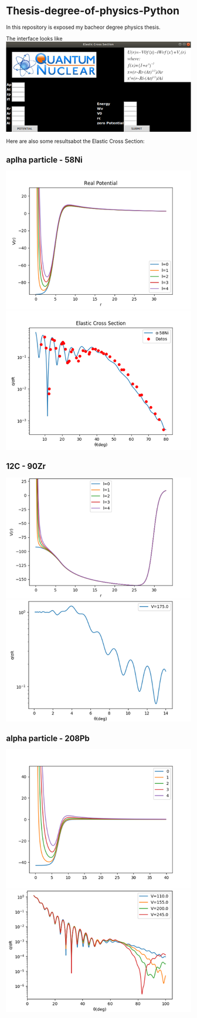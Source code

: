 # Thesis-degree-of-physics-Python

In this repository is exposed my bacheor degree physics thesis.

The interface looks like 
![FaceInterfaz](FaceInterfaz.png)

Here are also some resultsabot the Elastic Cross Section:

## aplha particle - 58Ni
![Ni58Potential](Ni58Potential.png)
![GraficaDatos](GraficaDatos.png)
## 12C - 90Zr
![Potential12Cand90Zr](Potential12Cand90Zr.png	)
![12CAnd90Zr](12CAnd90Zr.png)
## alpha particle - 208Pb
![PotentialPb](PotentialPb.png)
![alpha208Pb](alpha208Pb.png)
